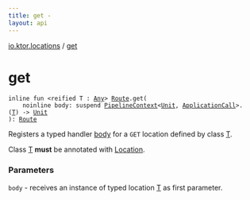 ```yaml
---
title: get - 
layout: api
---
```


<div class='api-docs-breadcrumbs'><a href="index.html">io.ktor.locations</a> / <a href="./get.html">get</a></div>

# get

<div class="signature"><code><span class="keyword">inline</span> <span class="keyword">fun </span><span class="symbol">&lt;</span><span class="keyword">reified</span>&nbsp;<span class="identifier">T</span>&nbsp;<span class="symbol">:</span>&nbsp;<a href="https://kotlinlang.org/api/latest/jvm/stdlib/kotlin/-any/index.html"><span class="identifier">Any</span></a><span class="symbol">&gt;</span> <a href="../io.ktor.routing/-route/index.html"><span class="identifier">Route</span></a><span class="symbol">.</span><span class="identifier">get</span><span class="symbol">(</span><br/>&nbsp;&nbsp;&nbsp;&nbsp;<span class="keyword">noinline</span> <span class="parameterName" id="io.ktor.locations$get(io.ktor.routing.Route, kotlin.SuspendFunction2((io.ktor.util.pipeline.PipelineContext((kotlin.Unit, io.ktor.application.ApplicationCall)), io.ktor.locations.get.T, )))/body">body</span><span class="symbol">:</span>&nbsp;<span class="keyword">suspend </span><a href="../io.ktor.util.pipeline/-pipeline-context/index.html"><span class="identifier">PipelineContext</span></a><span class="symbol">&lt;</span><a href="https://kotlinlang.org/api/latest/jvm/stdlib/kotlin/-unit/index.html"><span class="identifier">Unit</span></a><span class="symbol">,</span>&nbsp;<a href="../io.ktor.application/-application-call/index.html"><span class="identifier">ApplicationCall</span></a><span class="symbol">&gt;</span><span class="symbol">.</span><span class="symbol">(</span><a href="get.html#T"><span class="identifier">T</span></a><span class="symbol">)</span>&nbsp;<span class="symbol">-&gt;</span>&nbsp;<a href="https://kotlinlang.org/api/latest/jvm/stdlib/kotlin/-unit/index.html"><span class="identifier">Unit</span></a><br/><span class="symbol">)</span><span class="symbol">: </span><a href="../io.ktor.routing/-route/index.html"><span class="identifier">Route</span></a></code></div>

Registers a typed handler <a href="get.html#io.ktor.locations$get(io.ktor.routing.Route, kotlin.SuspendFunction2((io.ktor.util.pipeline.PipelineContext((kotlin.Unit, io.ktor.application.ApplicationCall)), io.ktor.locations.get.T, )))/body">body</a> for a <code>GET</code> location defined by class <a href="get.html#T">T</a>.

Class <a href="get.html#T">T</a> **must** be annotated with <a href="-location/index.html">Location</a>.

### Parameters

<code>body</code> - receives an instance of typed location <a href="get.html#T">T</a> as first parameter.